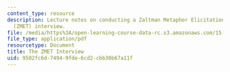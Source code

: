```yaml
---
content_type: resource
description: Lecture notes on conducting a Zaltman Metaphor Elicitation Technique
  (ZMET) interview.
file: /media/https%3A/open-learning-course-data-rc.s3.amazonaws.com/15-821-listening-to-the-customer-fall-2002/9502fc6d74949fde6cd2cbb30b67a11f_bostonbeer.pdf
file_type: application/pdf
resourcetype: Document
title: The ZMET Interview
uid: 9502fc6d-7494-9fde-6cd2-cbb30b67a11f
---
```

